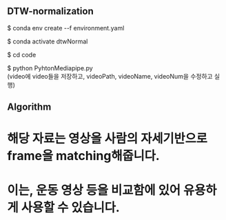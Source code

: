 ## DTW-normalization
$ conda env create --f environment.yaml  

$ conda activate dtwNormal  

$ cd code  

$ python PyhtonMediapipe.py  
(video에 video들을 저장하고, videoPath, videoName, videoNum을 수정하고 실행)

## Algorithm
# 해당 자료는 영상을 사람의 자세기반으로 frame을 matching해줍니다.
# 이는, 운동 영상 등을 비교함에 있어 유용하게 사용할 수 있습니다.
